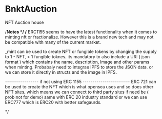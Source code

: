 # BnktAuction

NFT Auction house

/**Notes \*/
/**
ERC1155 seems to have the latest functionality when it comes to minting nft or fractionalize. However this is a brand new tech and may not be compatible with
many of the current market.

\_mint can be used to create NFT or fungible tokens by changing the supply to 1 - NFT, > 1 fungible toknes.
its mandatory to also include a URI ( json format ) which contains the name, description, Image and other params when minting. Probabaly need to integrae IPFS
to store the JSON data. or we can store it directly in structs and the image in IPFS.

----------------- if not using ERC 1155 ------------------------
ERC 721 can be used to create the NFT which is what opensea uses and so does other NFT sites. which means we can connect to third party sites if need be ( prob not for demo)
same with ERC 20 industry standard or we can use ERC777 which is ERC20 with better safegaurds.

\*/
